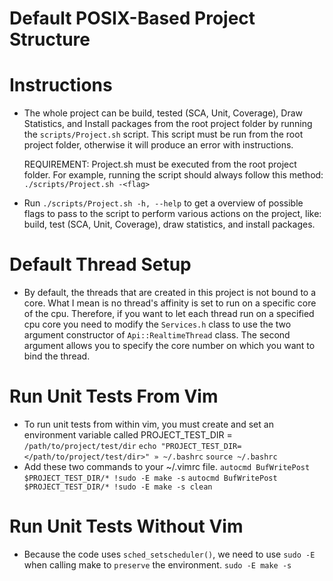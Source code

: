 # Default POSIX-Based Project Structure

# Instructions
- The whole project can be build, tested (SCA, Unit, Coverage), Draw Statistics, and Install packages 
  from the root project folder by running the `scripts/Project.sh` script. This script must be run
  from the root project folder, otherwise it will produce an error with instructions.

  REQUIREMENT: Project.sh must be executed from the root project folder. For example,
               running the script should always follow this method: `./scripts/Project.sh -<flag>`

- Run `./scripts/Project.sh -h, --help` to get a overview of possible flags to pass to the
  script to perform various actions on the project, like: build, test (SCA, Unit, Coverage), 
  draw statistics, and install packages.

# Default Thread Setup
- By default, the threads that are created in this project is not bound to a core. What I mean is 
  no thread's affinity is set to run on a specific core of the cpu. Therefore, if you want to let
  each thread run on a specified cpu core you need to modify the `Services.h` class to use the
  two argument constructor of `Api::RealtimeThread` class. The second argument allows you to specify
  the core number on which you want to bind the thread. 

# Run Unit Tests From Vim
- To run unit tests from within vim, you must create and set an environment variable called 
  PROJECT_TEST_DIR = `/path/to/project/test/dir` `echo "PROJECT_TEST_DIR=</path/to/project/test/dir>" » ~/.bashrc`
  `source ~/.bashrc`
- Add these two commands to your ~/.vimrc file.
  `autocmd BufWritePost $PROJECT_TEST_DIR/* !sudo -E make -s`
  `autocmd BufWritePost $PROJECT_TEST_DIR/* !sudo -E make -s clean`


# Run Unit Tests Without Vim
- Because the code uses `sched_setscheduler()`, we need to use `sudo -E` when calling make to `preserve` the environment.
  `sudo -E make -s`
